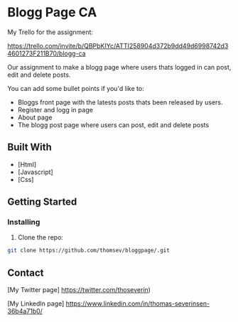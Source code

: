 # Blogg Page CA

My Trello for the assignment:

https://trello.com/invite/b/QBPbKIYc/ATTI258904d372b9dd49d6998742d34601273F211B70/blogg-ca

Our assignment to make a blogg page where users thats logged in can post, edit and delete posts.


You can add some bullet points if you'd like to:

- Bloggs front page with the latests posts thats been released by users.
- Register and logg in page
- About page
- The blogg post page where users can post, edit and delete posts

## Built With

- [Html]
- [Javascript]
- [Css]

## Getting Started

### Installing


1. Clone the repo:

```bash
git clone https://github.com/thomsev/bloggpage/.git
```


## Contact

[My Twitter page] https://twitter.com/thoseverin)

[My LinkedIn page] https://www.linkedin.com/in/thomas-severinsen-36b4a71b0/
